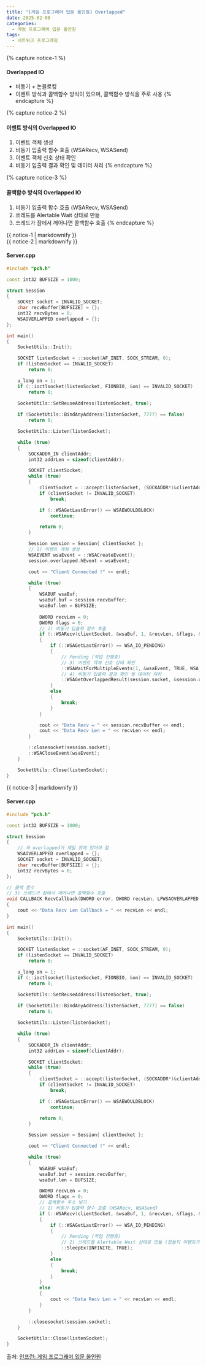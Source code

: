 ```yaml
---
title: "[게임 프로그래머 입문 올인원] Overlapped"
date: 2025-02-08
categories:
  - 게임 프로그래머 입문 올인원
tags:
  - 네트워크 프로그래밍
---
```




{% capture notice-1 %}
#### Overlapped IO

* 비동기 + 논블로킹
* 이벤트 방식과 콜백함수 방식이 있으며, 콜백함수 방식을 주로 사용
{% endcapture %}

{% capture notice-2 %}
#### 이벤트 방식의 Overlapped IO

1. 이벤트 객체 생성
2. 비동기 입출력 함수 호출 (WSARecv, WSASend)
3. 이벤트 객체 신호 상태 확인
4. 비동기 입출력 결과 확인 및 데이터 처리
{% endcapture %}

{% capture notice-3 %}
#### 콜백함수 방식의 Overlapped IO

1. 비동기 입출력 함수 호출 (WSARecv, WSASend)
2. 쓰레드를 Alertable Wait 상태로 만듦
3. 쓰레드가 잠에서 깨어나면 콜백함수 호출
{% endcapture %}

<div class="notice">
  {{ notice-1 | markdownify }}
</div>

<div class="notice">
  {{ notice-2 | markdownify }}
</div>

#### Server.cpp
```cpp
#include "pch.h"

const int32 BUFSIZE = 1000;

struct Session
{
	SOCKET socket = INVALID_SOCKET;
	char recvBuffer[BUFSIZE] = {};
	int32 recvBytes = 0;
	WSAOVERLAPPED overlapped = {};
};

int main()
{
	SocketUtils::Init();

	SOCKET listenSocket = ::socket(AF_INET, SOCK_STREAM, 0);
	if (listenSocket == INVALID_SOCKET)
		return 0;

	u_long on = 1;
	if (::ioctlsocket(listenSocket, FIONBIO, &on) == INVALID_SOCKET)
		return 0;

	SocketUtils::SetReuseAddress(listenSocket, true);
	
	if (SocketUtils::BindAnyAddress(listenSocket, 7777) == false)
		return 0;

	SocketUtils::Listen(listenSocket);

	while (true)
	{
		SOCKADDR_IN clientAddr;
		int32 addrLen = sizeof(clientAddr);

		SOCKET clientSocket;
		while (true)
		{
			clientSocket = ::accept(listenSocket, (SOCKADDR*)&clientAddr, &addrLen);
			if (clientSocket != INVALID_SOCKET)
				break;

			if (::WSAGetLastError() == WSAEWOULDBLOCK)
				continue;

			return 0;
		}

		Session session = Session{ clientSocket };
		// 1) 이벤트 객체 생성
		WSAEVENT wsaEvent = ::WSACreateEvent();
		session.overlapped.hEvent = wsaEvent;

		cout << "Client Connected !" << endl;

		while (true)
		{
			WSABUF wsaBuf;
			wsaBuf.buf = session.recvBuffer;
			wsaBuf.len = BUFSIZE;
			
			DWORD recvLen = 0;
			DWORD flags = 0;
			// 2) 비동기 입출력 함수 호출
			if (::WSARecv(clientSocket, &wsaBuf, 1, &recvLen, &flags, &session.overlapped, nullptr) == SOCKET_ERROR)
			{
				if (::WSAGetLastError() == WSA_IO_PENDING)
				{
					// Pending (작업 진행중)
					// 3) 이벤트 객체 신호 상태 확인
					::WSAWaitForMultipleEvents(1, &wsaEvent, TRUE, WSA_INFINITE, FALSE);
					// 4) 비동기 입출력 결과 확인 및 데이터 처리
					::WSAGetOverlappedResult(session.socket, &session.overlapped, &recvLen, FALSE, &flags);
				}
				else
				{
					break;
				}
			}

			cout << "Data Recv = " << session.recvBuffer << endl;
			cout << "Data Recv Len = " << recvLen << endl;
		}

		::closesocket(session.socket);
		::WSACloseEvent(wsaEvent);
	}

	SocketUtils::Close(listenSocket);
}
```

<div class="notice">
  {{ notice-3 | markdownify }}
</div>

#### Server.cpp
```cpp
#include "pch.h"

const int32 BUFSIZE = 1000;

struct Session
{
	// 꼭 overlapped가 제일 위에 있어야 함
	WSAOVERLAPPED overlapped = {}; 
	SOCKET socket = INVALID_SOCKET;
	char recvBuffer[BUFSIZE] = {};
	int32 recvBytes = 0;	
};

// 콜백 함수
// 3) 쓰레드가 잠에서 깨어나면 콜백함수 호출
void CALLBACK RecvCallback(DWORD error, DWORD recvLen, LPWSAOVERLAPPED overlapped, DWORD flags)
{
	cout << "Data Recv Len Callback = " << recvLen << endl;
}

int main()
{
	SocketUtils::Init();

	SOCKET listenSocket = ::socket(AF_INET, SOCK_STREAM, 0);
	if (listenSocket == INVALID_SOCKET)
		return 0;

	u_long on = 1;
	if (::ioctlsocket(listenSocket, FIONBIO, &on) == INVALID_SOCKET)
		return 0;

	SocketUtils::SetReuseAddress(listenSocket, true);
	
	if (SocketUtils::BindAnyAddress(listenSocket, 7777) == false)
		return 0;

	SocketUtils::Listen(listenSocket);

	while (true)
	{
		SOCKADDR_IN clientAddr;
		int32 addrLen = sizeof(clientAddr);

		SOCKET clientSocket;
		while (true)
		{
			clientSocket = ::accept(listenSocket, (SOCKADDR*)&clientAddr, &addrLen);
			if (clientSocket != INVALID_SOCKET)
				break;

			if (::WSAGetLastError() == WSAEWOULDBLOCK)
				continue;

			return 0;
		}

		Session session = Session{ clientSocket };

		cout << "Client Connected !" << endl;

		while (true)
		{
			WSABUF wsaBuf;
			wsaBuf.buf = session.recvBuffer;
			wsaBuf.len = BUFSIZE;

			DWORD recvLen = 0;
			DWORD flags = 0;
			// 콜백함수 주소 넣기
			// 1) 비동기 입출력 함수 호출 (WSARecv, WSASend)
			if (::WSARecv(clientSocket, &wsaBuf, 1, &recvLen, &flags, &session.overlapped, RecvCallback) == SOCKET_ERROR)
			{
				if (::WSAGetLastError() == WSA_IO_PENDING)
				{
					// Pending (작업 진행중)
					// 2) 쓰레드를 Alertable Wait 상태로 만듦 (잠들되 이벤트가 발생하면 바로 콜백함수를 호출할 수 있는 상태)					
					::SleepEx(INFINITE, TRUE);
				}
				else
				{
					break;
				}
			}
			else
			{
				cout << "Data Recv Len = " << recvLen << endl;
			}
		}

		::closesocket(session.socket);
	}

	SocketUtils::Close(listenSocket);
}
```

출처: [인프런: 게임 프로그래머 입문 올인원][source]

[source]: https://www.inflearn.com/course/%EA%B2%8C%EC%9E%84-%ED%94%84%EB%A1%9C%EA%B7%B8%EB%9E%98%EB%A8%B8-%EC%9E%85%EB%AC%B8-%EC%98%AC%EC%9D%B8%EC%9B%90-rookiss/dashboard
